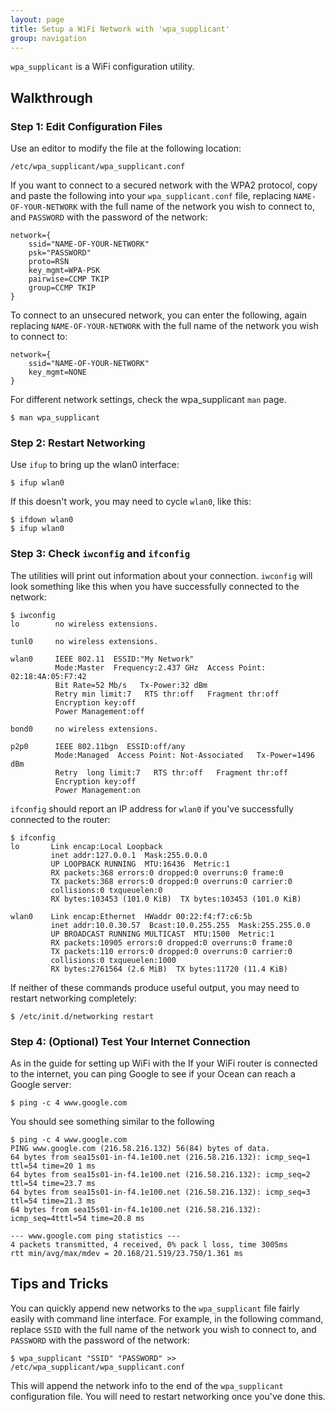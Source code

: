 ```yaml
---
layout: page
title: Setup a WiFi Network with 'wpa_supplicant'
group: navigation
---
```


`wpa_supplicant` is a WiFi configuration utility.

## Walkthrough

### Step 1: Edit Configuration Files

Use an editor to modify the file at the following location:

```
/etc/wpa_supplicant/wpa_supplicant.conf
```

If you want to connect to a secured network with the WPA2 protocol, copy and paste the following into your `wpa_supplicant.conf` file, replacing `NAME-OF-YOUR-NETWORK` with the full name of the network you wish to connect to, and `PASSWORD` with the password of the network:

```kconfig
network={
    ssid="NAME-OF-YOUR-NETWORK"
    psk="PASSWORD"
    proto=RSN
    key_mgmt=WPA-PSK
    pairwise=CCMP TKIP
    group=CCMP TKIP
}
```

To connect to an unsecured network, you can enter the following, again replacing `NAME-OF-YOUR-NETWORK` with the full name of the network you wish to connect to:

```kconfig
network={
	ssid="NAME-OF-YOUR-NETWORK"
	key_mgmt=NONE
}
```

For different network settings, check the wpa_supplicant `man` page.

```console
$ man wpa_supplicant
```

### Step 2: Restart Networking

Use `ifup` to bring up the wlan0 interface:

```console
$ ifup wlan0
```

If this doesn't work, you may need to cycle `wlan0`, like this:

```console
$ ifdown wlan0
$ ifup wlan0
```

### Step 3: Check `iwconfig` and `ifconfig`

The utilities will print out information about your connection.  `iwconfig` will look something like this when you have successfully connected to the network:

```console
$ iwconfig
lo        no wireless extensions.

tunl0     no wireless extensions.

wlan0     IEEE 802.11  ESSID:"My Network"
          Mode:Master  Frequency:2.437 GHz  Access Point: 02:18:4A:05:F7:42
          Bit Rate=52 Mb/s   Tx-Power:32 dBm
          Retry min limit:7   RTS thr:off   Fragment thr:off
          Encryption key:off
          Power Management:off

bond0     no wireless extensions.

p2p0      IEEE 802.11bgn  ESSID:off/any
          Mode:Managed  Access Point: Not-Associated   Tx-Power=1496 dBm
          Retry  long limit:7   RTS thr:off   Fragment thr:off
          Encryption key:off
          Power Management:on
```

`ifconfig` should report an IP address for `wlan0` if you've successfully connected to the router:

```console
$ ifconfig
lo       Link encap:Local Loopback
         inet addr:127.0.0.1  Mask:255.0.0.0
         UP LOOPBACK RUNNING  MTU:16436  Metric:1
         RX packets:368 errors:0 dropped:0 overruns:0 frame:0
         TX packets:368 errors:0 dropped:0 overruns:0 carrier:0
         collisions:0 txqueuelen:0
         RX bytes:103453 (101.0 KiB)  TX bytes:103453 (101.0 KiB)

wlan0    Link encap:Ethernet  HWaddr 00:22:f4:f7:c6:5b
         inet addr:10.0.30.57  Bcast:10.0.255.255  Mask:255.255.0.0
         UP BROADCAST RUNNING MULTICAST  MTU:1500  Metric:1
         RX packets:10905 errors:0 dropped:0 overruns:0 frame:0
         TX packets:110 errors:0 dropped:0 overruns:0 carrier:0
         collisions:0 txqueuelen:1000
         RX bytes:2761564 (2.6 MiB)  TX bytes:11720 (11.4 KiB)
```

If neither of these commands produce useful output, you may need to restart networking completely:

```console
$ /etc/init.d/networking restart
```

### Step 4: (Optional) Test Your Internet Connection

As in the guide for setting up WiFi with the If your WiFi router is connected to the internet, you can ping Google to see if your Ocean can reach a Google server:

```console
$ ping -c 4 www.google.com
```

You should see something similar to the following

```console
$ ping -c 4 www.google.com
PING www.google.com (216.58.216.132) 56(84) bytes of data.
64 bytes from sea15s01-in-f4.1e100.net (216.58.216.132): icmp_seq=1 ttl=54 time=20 1 ms
64 bytes from sea15s01-in-f4.1e100.net (216.58.216.132): icmp_seq=2 ttl=54 time=23.7 ms
64 bytes from sea15s01-in-f4.1e100.net (216.58.216.132): icmp_seq=3 ttl=54 time=21.3 ms
64 bytes from sea15s01-in-f4.1e100.net (216.58.216.132): icmp_seq=4tttl=54 time=20.8 ms

--- www.google.com ping statistics ---
4 packets transmitted, 4 received, 0% pack l loss, time 3005ms
rtt min/avg/max/mdev = 20.168/21.519/23.750/1.361 ms
```

## Tips and Tricks

You can quickly append new networks to the `wpa_supplicant` file fairly easily with command line interface.  For example, in the following command, replace `SSID` with the full name of the network you wish to connect to, and `PASSWORD` with the password of the network:

```console
$ wpa_supplicant "SSID" "PASSWORD" >> /etc/wpa_supplicant/wpa_supplicant.conf
```

This will append the network info to the end of the `wpa_supplicant` configuration file.  You will need to restart networking once you've done this.
